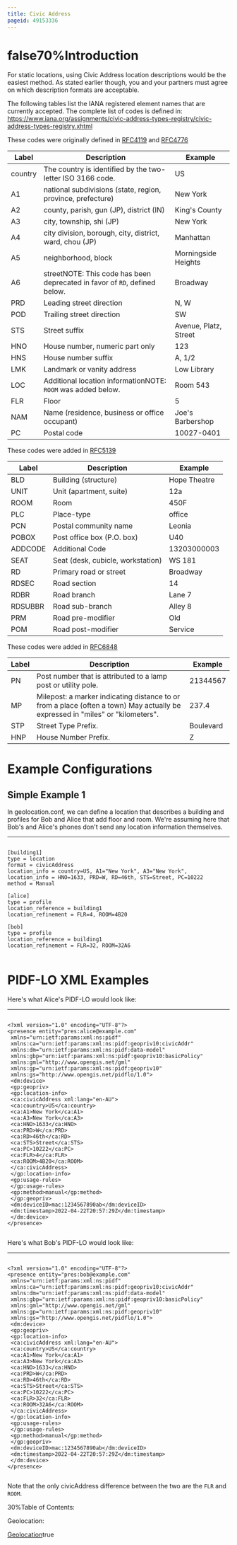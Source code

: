 ```yaml
---
title: Civic Address
pageid: 49153336
---
```


false70%Introduction
============

For static locations, using Civic Address location descriptions would be the easiest method. As stated earlier though, you and your partners must agree on which description formats are acceptable.

The following tables list the IANA registered element names that are currently accepted. The complete list of codes is defined in:  
 <https://www.iana.org/assignments/civic-address-types-registry/civic-address-types-registry.xhtml>

These codes were originally defined in [RFC4119](/Deployment/Geolocation/Geolocation-Reference-Information) and [RFC4776](/Deployment/Geolocation/Geolocation-Reference-Information)



| Label | Description | Example |
| --- | --- | --- |
| country | The country is identified by the two-letter ISO 3166 code. | US |
| A1 | national subdivisions (state, region, province, prefecture) | New York |
| A2 | county, parish, gun (JP), district (IN) | King's County |
| A3 | city, township, shi (JP) | New York |
| A4 | city division, borough, city, district, ward, chou (JP) | Manhattan |
| A5 | neighborhood, block | Morningside Heights |
| A6 | streetNOTE: This code has been deprecated in favor of `RD`, defined below. | Broadway |
| PRD | Leading street direction | N, W |
| POD | Trailing street direction | SW |
| STS | Street suffix | Avenue, Platz, Street |
| HNO | House number, numeric part only | 123 |
| HNS | House number suffix | A, 1/2 |
| LMK | Landmark or vanity address | Low Library |
| LOC | Additional location informationNOTE: `ROOM` was added below. | Room 543 |
| FLR | Floor | 5 |
| NAM | Name (residence, business or office occupant) | Joe's Barbershop |
| PC | Postal code | 10027-0401 |

These codes were added in [RFC5139](/Deployment/Geolocation/Geolocation-Reference-Information)



| Label | Description | Example |
| --- | --- | --- |
| BLD | Building (structure) | Hope Theatre |
| UNIT | Unit (apartment, suite) | 12a |
| ROOM | Room | 450F |
| PLC | Place-type | office |
| PCN | Postal community name | Leonia |
| POBOX | Post office box (P.O. box) | U40 |
| ADDCODE | Additional Code | 13203000003 |
| SEAT | Seat (desk, cubicle, workstation) | WS 181 |
| RD | Primary road or street | Broadway |
| RDSEC | Road section | 14 |
| RDBR | Road branch | Lane 7 |
| RDSUBBR | Road sub-branch | Alley 8 |
| PRM | Road pre-modifier | Old |
| POM | Road post-modifier | Service |

These codes were added in [RFC6848](/Deployment/Geolocation/Geolocation-Reference-Information)



| Label | Description | Example |
| --- | --- | --- |
| PN | Post number that is attributed to a lamp post or utility pole. | 21344567 |
| MP | Milepost: a marker indicating distance to or from a place (often a town) May actually be expressed in "miles" or "kilometers". | 237.4 |
| STP | Street Type Prefix. | Boulevard |
| HNP | House Number Prefix. | Z |

Example Configurations
======================

Simple Example 1
----------------

In geolocation.conf, we can define a location that describes a building and profiles for Bob and Alice that add floor and room. We're assuming here that Bob's and Alice's phones don't send any location information themselves.




---

  
  


```

[building1]
type = location
format = civicAddress
location_info = country=US, A1="New York", A3="New York",
location_info = HNO=1633, PRD=W, RD=46th, STS=Street, PC=10222
method = Manual

[alice]
type = profile
location_reference = building1
location_refinement = FLR=4, ROOM=4B20

[bob]
type = profile
location_reference = building1
location_refinement = FLR=32, ROOM=32A6


```


PIDF-LO XML Examples
====================

Here's what Alice's PIDF-LO would look like:




---

  
  


```

<?xml version="1.0" encoding="UTF-8"?>
<presence entity="pres:alice@example.com"
 xmlns="urn:ietf:params:xml:ns:pidf"
 xmlns:ca="urn:ietf:params:xml:ns:pidf:geopriv10:civicAddr"
 xmlns:dm="urn:ietf:params:xml:ns:pidf:data-model"
 xmlns:gbp="urn:ietf:params:xml:ns:pidf:geopriv10:basicPolicy"
 xmlns:gml="http://www.opengis.net/gml"
 xmlns:gp="urn:ietf:params:xml:ns:pidf:geopriv10"
 xmlns:gs="http://www.opengis.net/pidflo/1.0">
 <dm:device>
 <gp:geopriv>
 <gp:location-info>
 <ca:civicAddress xml:lang="en-AU">
 <ca:country>US</ca:country>
 <ca:A1>New York</ca:A1>
 <ca:A3>New York</ca:A3>
 <ca:HNO>1633</ca:HNO>
 <ca:PRD>W</ca:PRD>
 <ca:RD>46th</ca:RD>
 <ca:STS>Street</ca:STS>
 <ca:PC>10222</ca:PC>
 <ca:FLR>4</ca:FLR>
 <ca:ROOM>4B20</ca:ROOM>
 </ca:civicAddress>
 </gp:location-info>
 <gp:usage-rules>
 </gp:usage-rules>
 <gp:method>manual</gp:method>
 </gp:geopriv>
 <dm:deviceID>mac:1234567890ab</dm:deviceID>
 <dm:timestamp>2022-04-22T20:57:29Z</dm:timestamp>
 </dm:device>
</presence>


```


Here's what Bob's PIDF-LO would look like:




---

  
  


```

<?xml version="1.0" encoding="UTF-8"?>
<presence entity="pres:bob@example.com"
 xmlns="urn:ietf:params:xml:ns:pidf"
 xmlns:ca="urn:ietf:params:xml:ns:pidf:geopriv10:civicAddr"
 xmlns:dm="urn:ietf:params:xml:ns:pidf:data-model"
 xmlns:gbp="urn:ietf:params:xml:ns:pidf:geopriv10:basicPolicy"
 xmlns:gml="http://www.opengis.net/gml"
 xmlns:gp="urn:ietf:params:xml:ns:pidf:geopriv10"
 xmlns:gs="http://www.opengis.net/pidflo/1.0">
 <dm:device>
 <gp:geopriv>
 <gp:location-info>
 <ca:civicAddress xml:lang="en-AU">
 <ca:country>US</ca:country>
 <ca:A1>New York</ca:A1>
 <ca:A3>New York</ca:A3>
 <ca:HNO>1633</ca:HNO>
 <ca:PRD>W</ca:PRD>
 <ca:RD>46th</ca:RD>
 <ca:STS>Street</ca:STS>
 <ca:PC>10222</ca:PC>
 <ca:FLR>32</ca:FLR>
 <ca:ROOM>32A6</ca:ROOM>
 </ca:civicAddress>
 </gp:location-info>
 <gp:usage-rules>
 </gp:usage-rules>
 <gp:method>manual</gp:method>
 </gp:geopriv>
 <dm:deviceID>mac:1234567890ab</dm:deviceID>
 <dm:timestamp>2022-04-22T20:57:29Z</dm:timestamp>
 </dm:device>
</presence>


```


Note that the only civicAddress difference between the two are the `FLR` and `ROOM`.

30%Table of Contents:

Geolocation:

[Geolocation](/Geolocation)true